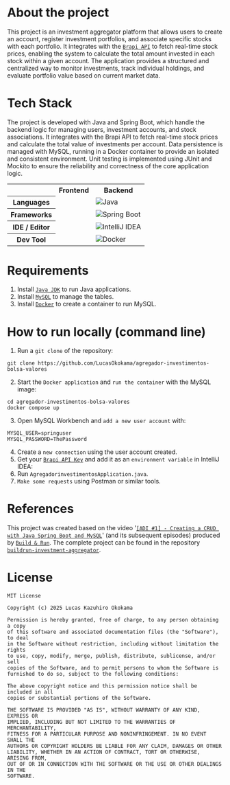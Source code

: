 
# About the project
This project is an investment aggregator platform that allows users to create an account, register investment portfolios, and associate specific stocks with each portfolio. It integrates with the [`Brapi API`](https://brapi.dev/) to fetch real-time stock prices, enabling the system to calculate the total amount invested in each stock within a given account. The application provides a structured and centralized way to monitor investments, track individual holdings, and evaluate portfolio value based on current market data.



# Tech Stack
The project is developed with Java and Spring Boot, which handle the backend logic for managing users, investment accounts, and stock associations. It integrates with the Brapi API to fetch real-time stock prices and calculate the total value of investments per account. Data persistence is managed with MySQL, running in a Docker container to provide an isolated and consistent environment. Unit testing is implemented using JUnit and Mockito to ensure the reliability and correctness of the core application logic.
<table align="center">
    <tr>
        <th></th>
        <th>
            Frontend
        </th>
        <th>
            Backend
        </th>
    </tr>
    <tr>
        <th>
            Languages
        </th>
        <td></td>
        <td>
            <img alt="Java" src="https://img.shields.io/badge/java-%23ED8B00.svg?style=for-the-badge&logo=openjdk&logoColor=white" />
        </td>
    </tr>
    <tr>
        <th>
            Frameworks
        </th>
        <td></td>
        <td>
            <img alt="Spring Boot" src="https://img.shields.io/badge/spring-%236DB33F.svg?style=for-the-badge&logo=spring&logoColor=white" />
        </td>
    </tr>
    <tr>
        <th>
            IDE / Editor
        </th>
        <td></td>
        <td>
            <img alt="IntelliJ IDEA" src="https://img.shields.io/badge/IntelliJIDEA-000000.svg?style=for-the-badge&logo=intellij-idea&logoColor=white" />
        </td>
    </tr>
    <tr>
        <th>
            Dev Tool
        </th>
        <td></td>
        <td>
            <img alt="Docker" src="https://img.shields.io/badge/docker-%230db7ed.svg?style=for-the-badge&logo=docker&logoColor=white" />
        </td>
    </tr>
</table>



# Requirements
1. Install [`Java JDK`](https://www.oracle.com/java/technologies/downloads/) to run Java applications.
2. Install [`MySQL`](https://www.mysql.com/downloads/) to manage the tables.
3. Install [`Docker`](https://www.docker.com/) to create a container to run MySQL.

   

# How to run locally (command line)
1. Run a `git clone` of the repository:
```
git clone https://github.com/LucasOkokama/agregador-investimentos-bolsa-valores
```
2. Start the `Docker application` and `run the container` with the MySQL image:
```
cd agregador-investimentos-bolsa-valores
docker compose up
```
3. Open MySQL Workbench and `add a new user account` with:
```
MYSQL_USER=springuser
MYSQL_PASSWORD=ThePassword
```
4. Create a `new connection` using the user account created.
5. Get your [`Brapi API Key`](https://brapi.dev/) and add it as an `environment variable` in IntelliJ IDEA:
6. Run `AgregadorinvestimentosApplication.java`.
7. `Make some requests` using Postman or similar tools.

# References
This project was created based on the video '[`[ADI #1] - Creating a CRUD with Java Spring Boot and MySQL`](https://www.youtube.com/watch?v=Tnl4YnB6E54)' (and its subsequent episodes) produced by [`Build & Run`](https://github.com/buildrun-tech). The complete project can be found in the repository [`buildrun-investment-aggregator`](https://github.com/buildrun-tech/buildrun-agregador-de-investimentos/tree/crud-usuarios).



# License
```
MIT License

Copyright (c) 2025 Lucas Kazuhiro Okokama

Permission is hereby granted, free of charge, to any person obtaining a copy
of this software and associated documentation files (the "Software"), to deal
in the Software without restriction, including without limitation the rights
to use, copy, modify, merge, publish, distribute, sublicense, and/or sell
copies of the Software, and to permit persons to whom the Software is
furnished to do so, subject to the following conditions:

The above copyright notice and this permission notice shall be included in all
copies or substantial portions of the Software.

THE SOFTWARE IS PROVIDED "AS IS", WITHOUT WARRANTY OF ANY KIND, EXPRESS OR
IMPLIED, INCLUDING BUT NOT LIMITED TO THE WARRANTIES OF MERCHANTABILITY,
FITNESS FOR A PARTICULAR PURPOSE AND NONINFRINGEMENT. IN NO EVENT SHALL THE
AUTHORS OR COPYRIGHT HOLDERS BE LIABLE FOR ANY CLAIM, DAMAGES OR OTHER
LIABILITY, WHETHER IN AN ACTION OF CONTRACT, TORT OR OTHERWISE, ARISING FROM,
OUT OF OR IN CONNECTION WITH THE SOFTWARE OR THE USE OR OTHER DEALINGS IN THE
SOFTWARE.
```
